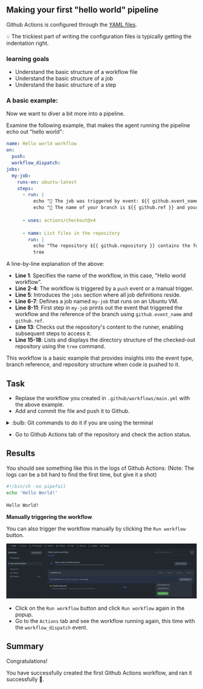 ## Making your first "hello world" pipeline

Github Actions is configured through the [YAML files](https://docs.github.com/en/actions/using-workflows/workflow-syntax-for-github-actions).

:bulb: The trickiest part of writing the configuration files is typically getting the indentation right.

### learning goals

- Understand the basic structure of a workflow file
- Understand the basic structure of a job
- Understand the basic structure of a step

### A basic example:

Now we want to diver a bit more into a pipeline.

Examine the following example, that makes the agent running the pipeline echo out "hello world":


```yaml
name: Hello world workflow
on: 
  push:
  workflow_dispatch:
jobs:
  my-job:
    runs-on: ubuntu-latest
    steps:
      - run: |
          echo "🎉 The job was triggered by event: ${{ github.event_name }}"
          echo "🔎 The name of your branch is ${{ github.ref }} and your repository is ."

      - uses: actions/checkout@v4

      - name: List files in the repository
        run: |
          echo "The repository ${{ github.repository }} contains the following files:"
          tree
```

A line-by-line explanation of the above:

- **Line 1**: Specifies the name of the workflow, in this case, "Hello world workflow".
- **Line 2-4**: The workflow is triggered by a `push` event or a manual trigger.
- **Line 5**: Introduces the `jobs` section where all job definitions reside.
- **Line 6-7**: Defines a job named `my-job` that runs on an Ubuntu VM.
- **Line 8-11**: First step in `my-job` prints out the event that triggered the workflow and the reference of the branch using `github.event_name` and `github.ref`.
- **Line 13**: Checks out the repository's content to the runner, enabling subsequent steps to access it.
- **Line 15-18**: Lists and displays the directory structure of the checked-out repository using the `tree` command.

This workflow is a basic example that provides insights into the event type, branch reference, and repository structure when code is pushed to it.

## Task

- Replase the workflow you created in `.github/workflows/main.yml` with the above example.
- Add and commit the file and push it to Github. 

<details>
<summary>:bulb: Git commands to do it if you are using the terminal</summary>

```bash
git add .github/workflows/hello-world.yml
git commit -m "Add hello world workflow"
git push

```

</details>

- Go to Github Actions tab of the repository and check the action status.

## Results

You should see something like this in the logs of Github Actions: (Note: The logs can be a bit hard to find the first time, but give it a shot)

```bash
#!/bin/sh -eo pipefail
echo 'Hello World!'

Hello World!
```

**Manually triggering the workflow**

You can also trigger the workflow manually by clicking the `Run workflow` button.

![run-workflow](img/run-workflow.png)

- Click on the `Run workflow` button and click `Run workflow` again in the popup.
- Go to the `Actions` tab and see the workflow running again, this time with the `workflow_dispatch` event.


## Summary
Congratulations! 

You have successfully created the first Github Actions workflow, and ran it successfully :tada:.
